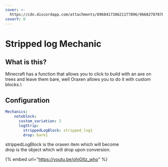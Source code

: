 ```yaml
---
cover: >-
  https://cdn.discordapp.com/attachments/896841738621177896/966827878706708560/unknown.png
coverY: 0
---
```


# Stripped log Mechanic

## What is this?

Minecraft has a function that allows you to click to build with an axe on trees and leave them bare, well Oraxen allows you to do it with custom blocks.\


## Configuration

```yaml
Mechanics:
    noteblock:
      custom_variation: 2
      logStrip:
        strippedLogBlock: stripped_log1
        drop: bark1
```

strippedLogBlock is the oraxen item which will become\
drop is the object which will drop upon conversion.

{% embed url="https://youtu.be/ohiGtlz_who" %}
